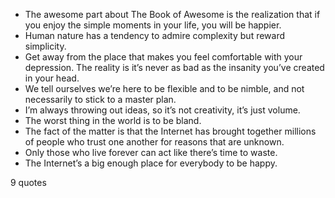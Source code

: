  - The awesome part about The Book of Awesome is the realization that if you enjoy the simple moments in your life, you will be happier.
 - Human nature has a tendency to admire complexity but reward simplicity.
 - Get away from the place that makes you feel comfortable with your depression. The reality is it’s never as bad as the insanity you’ve created in your head.
 - We tell ourselves we’re here to be flexible and to be nimble, and not necessarily to stick to a master plan.
 - I’m always throwing out ideas, so it’s not creativity, it’s just volume.
 - The worst thing in the world is to be bland.
 - The fact of the matter is that the Internet has brought together millions of people who trust one another for reasons that are unknown.
 - Only those who live forever can act like there’s time to waste.
 - The Internet’s a big enough place for everybody to be happy.

9 quotes